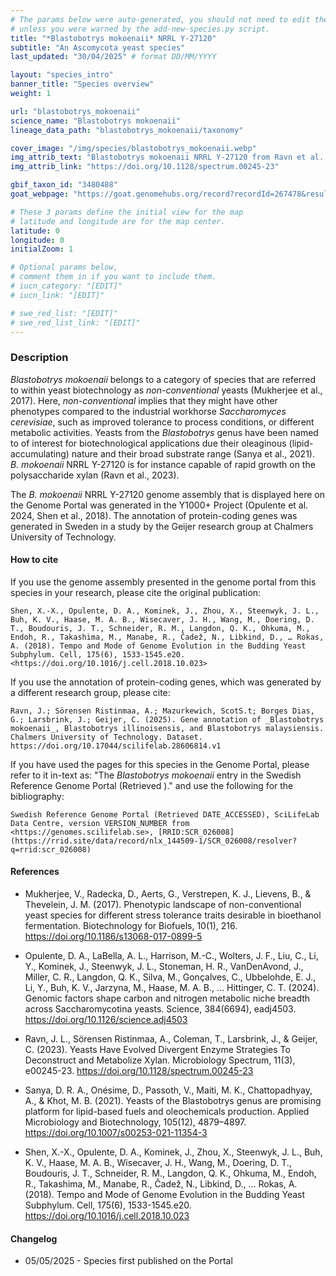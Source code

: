 ```yaml
---
# The params below were auto-generated, you should not need to edit them...
# unless you were warned by the add-new-species.py script.
title: "*Blastobotrys mokoenaii* NRRL Y-27120"
subtitle: "An Ascomycota yeast species"
last_updated: "30/04/2025" # format DD/MM/YYYY

layout: "species_intro"
banner_title: "Species overview"
weight: 1

url: "blastobotrys_mokoenaii"
science_name: "Blastobotrys mokoenaii"
lineage_data_path: "blastobotrys_mokoenaii/taxonomy"

cover_image: "/img/species/blastobotrys_mokoenaii.webp"
img_attrib_text: "Blastobotrys mokoenaii NRRL Y-27120 from Ravn et al. (2023), CC BY 4.0"
img_attrib_link: "https://doi.org/10.1128/spectrum.00245-23"

gbif_taxon_id: "3480488"
goat_webpage: "https://goat.genomehubs.org/record?recordId=267478&result=taxon&taxonomy=ncbi#blastobotrys%20mokoenaii"

# These 3 params define the initial view for the map
# latitude and longitude are for the map center.
latitude: 0
longitude: 0
initialZoom: 1

# Optional params below,
# comment them in if you want to include them.
# iucn_category: "[EDIT]"
# iucn_link: "[EDIT]"

# swe_red_list: "[EDIT]"
# swe_red_list_link: "[EDIT]"
---
```


### Description

_Blastobotrys mokoenaii_ belongs to a category of species that are referred to within yeast biotechnology as _non-conventional_ yeasts (Mukherjee et al., 2017). Here, _non-conventional_ implies that they might have other phenotypes compared to the industrial workhorse _Saccharomyces cerevisiae_, such as improved tolerance to process conditions, or different metabolic activities. Yeasts from the _Blastobotrys_ genus have been named to of interest for biotechnological applications due their oleaginous (lipid-accumulating) nature and their broad substrate range (Sanya et al., 2021). _B. mokoenaii_ NRRL Y-27120 is for instance capable of rapid growth on the polysaccharide xylan (Ravn et al., 2023).

The _B. mokoenaii_ NRRL Y-27120 genome assembly that is displayed here on the Genome Portal was generated in the Y1000+ Project (Opulente et al. 2024, Shen et al., 2018). The annotation of protein-coding genes was generated in Sweden in a study by the Geijer research group at Chalmers University of Technology.

#### How to cite

If you use the genome assembly presented in the genome portal from this species in your research, please cite the original publication:

```{style=citation}
Shen, X.-X., Opulente, D. A., Kominek, J., Zhou, X., Steenwyk, J. L., Buh, K. V., Haase, M. A. B., Wisecaver, J. H., Wang, M., Doering, D. T., Boudouris, J. T., Schneider, R. M., Langdon, Q. K., Ohkuma, M., Endoh, R., Takashima, M., Manabe, R., Čadež, N., Libkind, D., … Rokas, A. (2018). Tempo and Mode of Genome Evolution in the Budding Yeast Subphylum. Cell, 175(6), 1533-1545.e20. <https://doi.org/10.1016/j.cell.2018.10.023>
```

If you use the annotation of protein-coding genes, which was generated by a different research group, please cite:

```{style=citation}
Ravn, J.; Sörensen Ristinmaa, A.; Mazurkewich, ScotS.t; Borges Dias, G.; Larsbrink, J.; Geijer, C. (2025). Gene annotation of _Blastobotrys mokoenaii_, Blastobotrys illinoisensis, and Blastobotrys malaysiensis. Chalmers University of Technology. Dataset. https://doi.org/10.17044/scilifelab.28606814.v1
```

If you have used the pages for this species in the Genome Portal, please refer to it in-text as: "The _Blastobotrys mokoenaii_ entry in the Swedish Reference Genome Portal (Retrieved <span class="todays-date"></span>)." and use the following for the bibliography:

```{style=citation}
Swedish Reference Genome Portal (Retrieved DATE_ACCESSED), SciLifeLab Data Centre, version VERSION_NUMBER from <https://genomes.scilifelab.se>, [RRID:SCR_026008](https://rrid.site/data/record/nlx_144509-1/SCR_026008/resolver?q=rrid:scr_026008)
```

#### References

- Mukherjee, V., Radecka, D., Aerts, G., Verstrepen, K. J., Lievens, B., & Thevelein, J. M. (2017). Phenotypic landscape of non-conventional yeast species for different stress tolerance traits desirable in bioethanol fermentation. Biotechnology for Biofuels, 10(1), 216. <https://doi.org/10.1186/s13068-017-0899-5>

- Opulente, D. A., LaBella, A. L., Harrison, M.-C., Wolters, J. F., Liu, C., Li, Y., Kominek, J., Steenwyk, J. L., Stoneman, H. R., VanDenAvond, J., Miller, C. R., Langdon, Q. K., Silva, M., Gonçalves, C., Ubbelohde, E. J., Li, Y., Buh, K. V., Jarzyna, M., Haase, M. A. B., … Hittinger, C. T. (2024). Genomic factors shape carbon and nitrogen metabolic niche breadth across Saccharomycotina yeasts. Science, 384(6694), eadj4503. <https://doi.org/10.1126/science.adj4503>

- Ravn, J. L., Sörensen Ristinmaa, A., Coleman, T., Larsbrink, J., & Geijer, C. (2023). Yeasts Have Evolved Divergent Enzyme Strategies To Deconstruct and Metabolize Xylan. Microbiology Spectrum, 11(3), e00245-23. <https://doi.org/10.1128/spectrum.00245-23>

- Sanya, D. R. A., Onésime, D., Passoth, V., Maiti, M. K., Chattopadhyay, A., & Khot, M. B. (2021). Yeasts of the Blastobotrys genus are promising platform for lipid-based fuels and oleochemicals production. Applied Microbiology and Biotechnology, 105(12), 4879–4897. <https://doi.org/10.1007/s00253-021-11354-3>

- Shen, X.-X., Opulente, D. A., Kominek, J., Zhou, X., Steenwyk, J. L., Buh, K. V., Haase, M. A. B., Wisecaver, J. H., Wang, M., Doering, D. T., Boudouris, J. T., Schneider, R. M., Langdon, Q. K., Ohkuma, M., Endoh, R., Takashima, M., Manabe, R., Čadež, N., Libkind, D., … Rokas, A. (2018). Tempo and Mode of Genome Evolution in the Budding Yeast Subphylum. Cell, 175(6), 1533-1545.e20. <https://doi.org/10.1016/j.cell.2018.10.023>

#### Changelog

- 05/05/2025 - Species first published on the Portal
